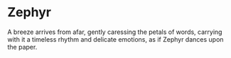 # Zephyr
A breeze arrives from afar, gently caressing the petals of words, carrying with it a timeless rhythm and delicate emotions, as if Zephyr dances upon the paper.